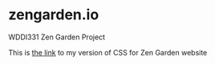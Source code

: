 # zengarden.io
WDDI331 Zen Garden Project


This is <a href="https://zengarden-io.github.io/zengarden.io/" target="_blank">the link</a> to my version of CSS for Zen Garden website
